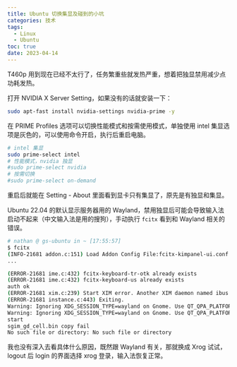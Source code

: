 ```yaml
---
title: Ubuntu 切换集显及碰到的小坑
categories: 技术
tags:
  - Linux
  - Ubuntu
toc: true
date: 2023-04-14
---
```


T460p 用到现在已经不太行了，任务繁重些就发热严重，想着把独显禁用减少点功耗发热。

打开 NVIDIA X Server Setting，如果没有的话就安装一下：

```bash
sudo apt-fast install nvidia-settings nvidia-prime -y
```

在 PRIME Profiles 选项可以切换性能模式和按需使用模式，单独使用 intel 集显选项是灰色的，可以使用命令开启，执行后重启电脑。

```bash
# intel 集显
sudo prime-select intel
# 性能模式，nvidia 独显
#sudo prime-select nvidia
# 按需切换
#sudo prime-select on-demand
```

重启后就能在 Setting - About 里面看到显卡只有集显了，原先是有独显和集显。

Ubuntu 22.04 的默认显示服务器用的 Wayland，禁用独显后可能会导致输入法启动不起来（中文输入法是用的搜狗），手动执行 `fcitx` 看到和 Wayland 相关的错误。

```bash
# nathan @ gs-ubuntu in ~ [17:55:57] 
$ fcitx
(INFO-21681 addon.c:151) Load Addon Config File:fcitx-kimpanel-ui.conf   
...

(ERROR-21681 ime.c:432) fcitx-keyboard-tr-otk already exists
(ERROR-21681 ime.c:432) fcitx-keyboard-us already exists
auth ok
(ERROR-21681 xim.c:239) Start XIM error. Another XIM daemon named ibus is running?
(ERROR-21681 instance.c:443) Exiting.
Warning: Ignoring XDG_SESSION_TYPE=wayland on Gnome. Use QT_QPA_PLATFORM=wayland to run on Wayland anyway.
Warning: Ignoring XDG_SESSION_TYPE=wayland on Gnome. Use QT_QPA_PLATFORM=wayland to run on Wayland anyway.
start
sgim_gd_cell.bin copy fail
No such file or directory: No such file or directory
```

我也没有深入去看具体什么原因，既然跟 Wayland 有关，那就换成 Xrog 试试，logout 后 login 的界面选择 xrog 登录，输入法恢复正常。
